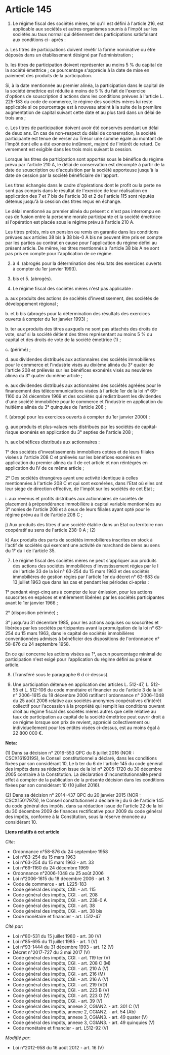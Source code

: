 # Article 145

1. Le régime fiscal des sociétés mères, tel qu'il est défini à l'article 216, est applicable aux sociétés et autres
organismes soumis à l'impôt sur les sociétés au taux normal qui détiennent des participations satisfaisant aux conditions ci-
après : 

a. Les titres de participations doivent revêtir la forme nominative ou être déposés dans un établissement désigné par
l'administration ; 

b. les titres de participation doivent représenter au moins 5 % du capital de la société émettrice ; ce pourcentage
s'apprécie à la date de mise en paiement des produits de la participation. 

Si, à la date mentionnée au premier alinéa, la participation dans le capital de la société émettrice est réduite à moins de 5
% du fait de l'exercice d'options de souscription d'actions dans les conditions prévues à l'article L. 225-183 du code de
commerce, le régime des sociétés mères lui reste applicable si ce pourcentage est à nouveau atteint à la suite de la première
augmentation de capital suivant cette date et au plus tard dans un délai de trois ans ; 

c. Les titres de participation doivent avoir été conservés pendant un délai de deux ans. En cas de non-respect du délai de
conservation, la société participante est tenue de verser au Trésor une somme égale au montant de l'impôt dont elle a été
exonérée indûment, majoré de l'intérêt de retard. Ce versement est exigible dans les trois mois suivant la cession. 

Lorsque les titres de participation sont apportés sous le bénéfice du régime prévu par l'article 210 A, le délai de
conservation est décompté à partir de la date de souscription ou d'acquisition par la société apporteuse jusqu'à la date de
cession par la société bénéficiaire de l'apport. 

Les titres échangés dans le cadre d'opérations dont le profit ou la perte ne sont pas compris dans le résultat de l'exercice
de leur réalisation en application des 7 et 7 bis de l'article 38 et 2 de l'article 115 sont réputés détenus jusqu'à la
cession des titres reçus en échange. 

Le délai mentionné au premier alinéa du présent c n'est pas interrompu en cas de fusion entre la personne morale participante
et la société émettrice si l'opération est placée sous le régime prévu à l'article 210 A. 

Les titres prêtés, mis en pension ou remis en garantie dans les conditions prévues aux articles 38 bis à 38 bis-0 A bis ne
peuvent être pris en compte par les parties au contrat en cause pour l'application du régime défini au présent article. De
même, les titres mentionnés à l'article 38 bis A ne sont pas pris en compte pour l'application de ce régime. 

2. à 4. (abrogés pour la détermination des résultats des exercices ouverts à compter du 1er janvier 1993). 

4. bis et 5. (abrogés). 

6. Le régime fiscal des sociétés mères n'est pas applicable : 

a. aux produits des actions de sociétés d'investissement, des sociétés de développement régional ; 

b. et b bis (abrogés pour la détermination des résultats des exercices ouverts à compter du 1er janvier 1993) ; 

b. ter aux produits des titres auxquels ne sont pas attachés des droits de vote, sauf si la société détient des titres
représentant au moins 5 % du capital et des droits de vote de la société émettrice (1) ; 

c. (périmé) ; 

d. aux dividendes distribués aux actionnaires des sociétés immobilières pour le commerce et l'industrie visés au dixième
alinéa du 3° quater de l'article 208 et prélevés sur les bénéfices exonérés visés au neuvième alinéa du 3° quater du même
article ; 

e. aux dividendes distribués aux actionnaires des sociétés agréées pour le financement des télécommunications visées à
l'article 1er de la loi n° 69-1160 du 24 décembre 1969 et des sociétés qui redistribuent les dividendes d'une société
immobilière pour le commerce et l'industrie en application du huitième alinéa du 3° quinquies de l'article 208 ; 

f. (abrogé pour les exercices ouverts à compter du 1er janvier 2000) ; 

g. aux produits et plus-values nets distribués par les sociétés de capital-risque exonérés en application du 3° septies de
l'article 208 ; 

h. aux bénéfices distribués aux actionnaires : 

1° des sociétés d'investissements immobiliers cotées et de leurs filiales visées à l'article 208 C et prélevés sur les
bénéfices exonérés en application du premier alinéa du II de cet article et non réintégrés en application du IV de ce même
article ; 

2° Des sociétés étrangères ayant une activité identique à celles mentionnées à l'article 208 C et qui sont exonérées, dans
l'Etat où elles ont leur siège de direction effective, de l'impôt sur les sociétés de cet Etat ; 

i. aux revenus et profits distribués aux actionnaires de sociétés de placement à prépondérance immobilière à capital variable
mentionnées au 3° nonies de l'article 208 et à ceux de leurs filiales ayant opté pour le régime prévu au II de l'article 208
C ; 

j) Aux produits des titres d'une société établie dans un Etat ou territoire non coopératif au sens de l'article 238-0 A ; (2)

k) Aux produits des parts de sociétés immobilières inscrites en stock à l'actif de sociétés qui exercent une activité de
marchand de biens au sens du 1° du I de l'article 35. 

7. Le régime fiscal des sociétés mères ne peut s'appliquer aux produits des actions des sociétés immobilières
d'investissement régies par le I de l'article 33 de la loi n° 63-254 du 15 mars 1963 et des sociétés immobilières de gestion
régies par l'article 1er du décret n° 63-683 du 13 juillet 1963 que dans les cas et pendant les périodes ci-après : 

1° pendant vingt-cinq ans à compter de leur émission, pour les actions souscrites en espèces et entièrement libérées par les
sociétés participantes avant le 1er janvier 1966 ; 

2° (disposition périmée) ; 

3° jusqu'au 31 décembre 1985, pour les actions acquises ou souscrites et libérées par les sociétés participantes avant la
promulgation de la loi n° 63-254 du 15 mars 1963, dans le capital de sociétés immobilières conventionnées admises à
bénéficier des dispositions de l'ordonnance n° 58-876 du 24 septembre 1958. 

En ce qui concerne les actions visées au 1°, aucun pourcentage minimal de participation n'est exigé pour l'application du
régime défini au présent article. 

8. (Transféré sous le paragraphe 6 d ci-dessus). 

9. Une participation détenue en application des articles L. 512-47, L. 512-55 et L. 512-106 du code monétaire et financier ou
de l'article 3 de la loi n° 2006-1615 du 18 décembre 2006 ratifiant l'ordonnance n° 2006-1048 du 25 août 2006 relative aux
sociétés anonymes coopératives d'intérêt collectif pour l'accession à la propriété qui remplit les conditions ouvrant droit
au régime fiscal des sociétés mères autres que celle relative au taux de participation au capital de la société émettrice
peut ouvrir droit à ce régime lorsque son prix de revient, apprécié collectivement ou individuellement pour les entités
visées ci-dessus, est au moins égal à 22 800 000 €.

**Nota:**

(1) Dans sa décision n° 2016-553 QPC du 8 juillet 2016 (NOR : CSCX1619319S), le Conseil constitutionnel a déclaré, dans les
conditions fixées par son considérant 10, Le b ter du 6 de l'article 145 du code général des impôts dans sa rédaction issue
de la loi n° 2005-1720 du 30 décembre 2005 contraire à la Constitution. La déclaration d'inconstitutionnalité prend effet à
compter de la publication de la présente décision dans les conditions fixées par son considérant 10 (10 juillet 2016).

(2) Dans sa décision n° 2014-437 QPC du 20 janvier 2015 (NOR : CSCX1501797S), le Conseil constitutionnel a déclaré le j du 6
de l'article 145 du code général des impôts, dans sa rédaction issue de l'article 22 de la loi du 30 décembre 2009 de
finances rectificative pour 2009 du code général des impôts, conforme à la Constitution, sous la réserve énoncée au
considérant 10.

**Liens relatifs à cet article**

_Cite_:

  - Ordonnance n°58-876 du 24 septembre 1958
  - Loi n°63-254 du 15 mars 1963
  - Loi n°63-254 du 15 mars 1963 - art. 33
  - Loi n°69-1160 du 24 décembre 1969
  - Ordonnance n°2006-1048 du 25 août 2006
  - Loi n°2006-1615 du 18 décembre 2006 - art. 3
  - Code de commerce - art. L225-183
  - Code général des impôts, CGI. - art. 115
  - Code général des impôts, CGI. - art. 208
  - Code général des impôts, CGI. - art. 238-0 A
  - Code général des impôts, CGI. - art. 38
  - Code général des impôts, CGI. - art. 38 bis
  - Code monétaire et financier - art. L512-47

_Cité par_:

  - Loi n°80-531 du 15 juillet 1980 - art. 30 (V)
  - Loi n°85-695 du 11 juillet 1985 - art. 1 (V)
  - Loi n°93-1444 du 31 décembre 1993 - art. 12 (V)
  - Décret n°2017-727 du 3 mai 2017 (V)
  - Code général des impôts, CGI. - art. 119 ter (V)
  - Code général des impôts, CGI. - art. 208 C (M)
  - Code général des impôts, CGI. - art. 210 A (V)
  - Code général des impôts, CGI. - art. 216 (M)
  - Code général des impôts, CGI. - art. 216 A (V)
  - Code général des impôts, CGI. - art. 219 (VD)
  - Code général des impôts, CGI. - art. 223 B (V)
  - Code général des impôts, CGI. - art. 223 O (V)
  - Code général des impôts, CGI. - art. 39 (V)
  - Code général des impôts, annexe 2, CGIAN2. - art. 301 C (V)
  - Code général des impôts, annexe 2, CGIAN2. - art. 54 (Ab)
  - Code général des impôts, annexe 3, CGIAN3. - art. 49 quater (V)
  - Code général des impôts, annexe 3, CGIAN3. - art. 49 quinquies (V)
  - Code monétaire et financier - art. L512-92 (V)

_Modifié par_:

  - Loi n°2012-958 du 16 août 2012 - art. 16 (V)
